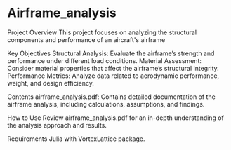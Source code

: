 # Airframe_analysis

Project Overview
This project focuses on analyzing the structural components and performance of an aircraft's airframe

Key Objectives
Structural Analysis: Evaluate the airframe’s strength and performance under different load conditions.
Material Assessment: Consider material properties that affect the airframe’s structural integrity.
Performance Metrics: Analyze data related to aerodynamic performance, weight, and design efficiency.

Contents
airframe_analysis.pdf: Contains detailed documentation of the airframe analysis, including calculations, assumptions, and findings.

How to Use
Review airframe_analysis.pdf for an in-depth understanding of the analysis approach and results.

Requirements
Julia with VortexLattice package.
